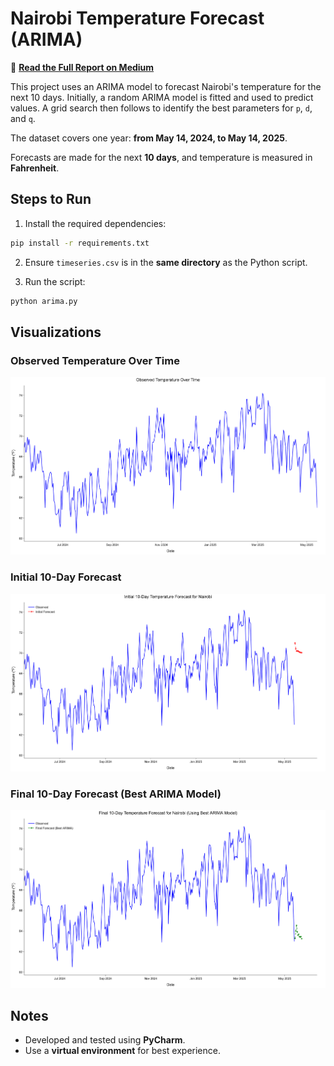 # Nairobi Temperature Forecast (ARIMA)

🔗 **[Read the Full Report on Medium](https://medium.com/@chiwai.kiriba/what-nairobis-weather-taught-me-about-time-series-forecasting-aaade4711b62)**  

This project uses an ARIMA model to forecast Nairobi's temperature for the next 10 days. Initially, a random ARIMA model is fitted and used to predict values. A grid search then follows to identify the best parameters for `p`, `d`, and `q`.

The dataset covers one year: **from May 14, 2024, to May 14, 2025**.

Forecasts are made for the next **10 days**, and temperature is measured in **Fahrenheit**.

## Steps to Run

1. Install the required dependencies:

```bash
pip install -r requirements.txt
````

2. Ensure `timeseries.csv` is in the **same directory** as the Python script.

3. Run the script:

```bash
python arima.py
```

## Visualizations

### Observed Temperature Over Time

![Observed Temperature](plots/observed.png)

### Initial 10-Day Forecast

![Initial Forecast](plots/initial.png)

### Final 10-Day Forecast (Best ARIMA Model)

![Final Forecast](plots/forecast.png)


## Notes

* Developed and tested using **PyCharm**.
* Use a **virtual environment** for best experience.

